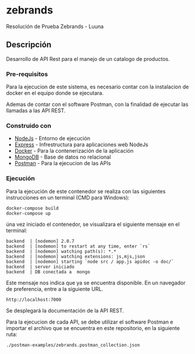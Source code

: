 # zebrands
Resolución de Prueba Zebrands - Luuna

## Descripción

Desarrollo de API Rest para el manejo de un catalogo de productos.

### Pre-requisitos

Para la ejecucion de este sistema, es necesario contar con la instalacion de docker en el equipo donde se ejecutara.

Ademas de contar con el software Postman, con la finalidad de ejecutar las llamadas a las API REST.

### Construido con

* [NodeJs](https://nodejs.org/es/) - Entorno de ejecución 
* [Express](https://expressjs.com/es/) - Infrestructura para aplicaciones web NodeJs
* [Docker](https://docker.com) - Para la contenerización de la aplicación
* [MongoDB](https://mongodb.com) - Base de datos no relacional
* [Postman](https://www.postman.com/) - Para la ejecucion de las APIs

### Ejecución

Para la ejecución de este contenedor se realiza con las siguientes instrucciones en un terminal (CMD para Windows):

```
docker-compose build
docker-compose up
```

úna vez iniciado el contenedor, se visualizara el siguiente mensaje en el terminal:

```
backend  | [nodemon] 2.0.7
backend  | [nodemon] to restart at any time, enter `rs`
backend  | [nodemon] watching path(s): *.*
backend  | [nodemon] watching extensions: js,mjs,json
backend  | [nodemon] starting `node src / app.js apidoc -o doc/`
backend  | server iniciado
backend  | DB conectada a  mongo
```

Este mensaje nos indica que ya se encuentra disponible.
En un navegador de preferencia, entre a la siguiente URL.

```
http://localhost:7000
```

Se desplegará la documentación de la API REST.

Para la ejecucion de cada API, se debe utilizar el software Postman e importar el archivo que se encuentra en este repositorio, en la siguiente ruta:

```
./postman-examples/zebrands.postman_collection.json
```